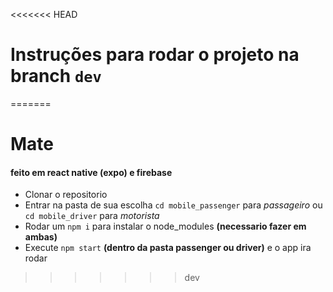 <<<<<<< HEAD
# Instruções para rodar o projeto na branch `dev`
=======
# Mate
#### feito em react native (expo) e firebase

- Clonar o repositorio
- Entrar na pasta de sua escolha `cd mobile_passenger` para *passageiro* ou `cd mobile_driver` para *motorista*
- Rodar um `npm i` para instalar o node_modules **(necessario fazer em ambas)**
- Execute `npm start` **(dentro da pasta passenger ou driver)** e o app ira rodar
>>>>>>> dev
